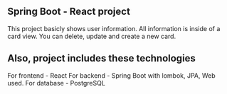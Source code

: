 ## Spring Boot - React project

This project basicly shows user information. 
All information is inside of a card view. You can delete, update and create a new card. 

## Also, project includes these technologies

For frontend - React 
For backend - Spring Boot with lombok, JPA, Web used.
For database - PostgreSQL
